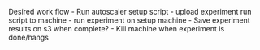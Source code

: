 Desired work flow
    - Run autoscaler setup script
    -  upload experiment run script to machine
    -  run experiment on setup machine
    - Save experiment results on s3 when complete?
    - Kill machine when experiment is done/hangs
